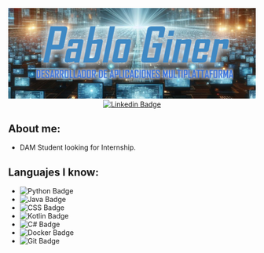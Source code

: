 <img src="./img/banner_recortado_SUBTITTULO.png"/>
<div align="center">
  <a href="https://www.linkedin.com/in/pablo-giner-barrios/">
    <img src="https://img.shields.io/badge/Linkedin-Pablo_Giner-blue" alt="Linkedin Badge">
  </a>
</div>

## About me:

-  DAM Student looking for Internship.

## Languajes I know:

- ![Python Badge](https://img.shields.io/badge/Python-blue)
- ![Java Badge](https://img.shields.io/badge/Java-brown)
- ![CSS Badge](https://img.shields.io/badge/CSS-orange)
- ![Kotlin Badge](https://img.shields.io/badge/Kotlin-green)
- ![C# Badge](https://img.shields.io/badge/c%23-purple)
- ![Docker Badge](https://img.shields.io/badge/Docker-darkblue)
- ![Git Badge](https://img.shields.io/badge/Git-orangered)

<!--
**PabloGinerBarrios/PabloGinerBarrios** is a ✨ _special_ ✨ repository because its `README.md` (this file) appears on your GitHub profile.

Here are some ideas to get you started:

- 🔭 I’m currently working on ...
- 🌱 I’m currently learning ...
- 👯 I’m looking to collaborate on ...
- 🤔 I’m looking for help with ...
- 💬 Ask me about ...
- 📫 How to reach me: ...
- 😄 Pronouns: ...
- ⚡ Fun fact: ...
-->

